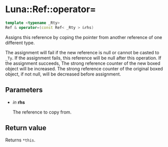 # Luna::Ref::operator=

```c++
template <typename _Rty>
Ref & operator=(const Ref< _Rty > &rhs)
```

Assigns this reference by coping the pointer from another reference of one different type. 

The assignment will fail if the new reference is null or cannot be casted to `_Ty`. If the assignment fails, this reference will be null after this operation. If the assignment succeeds, The strong reference counter of the new boxed object will be increased. The strong reference counter of the original boxed object, if not null, will be decreased before assignment. 

## Parameters
* *in* **rhs**

    The reference to copy from. 

## Return value
Returns `*this`. 

